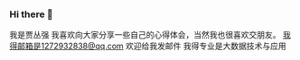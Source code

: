 ### Hi there 👋

<!--
**j1272932838/j1272932838** is a ✨ _special_ ✨ repository because its `README.md` (this file) appears on your GitHub profile.

Here are some ideas to get you started:

- 🔭 I’m currently working on ...
- 🌱 I’m currently learning ...
- 👯 I’m looking to collaborate on ...
- 🤔 I’m looking for help with ...
- 💬 Ask me about ...
- 📫 How to reach me: ...
- 😄 Pronouns: ...
- ⚡ Fun fact: ...
-->
我是贾丛强
我喜欢向大家分享一些自己的心得体会，当然我也很喜欢交朋友。
我得邮箱是1272932838@qq.com 欢迎给我发邮件
我得专业是大数据技术与应用
